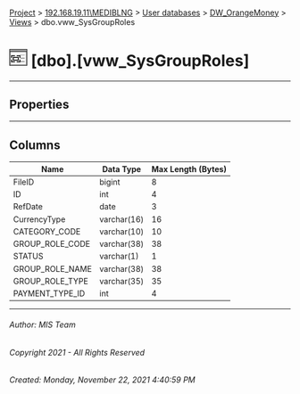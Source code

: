 #### 

[Project](../../../../index.md) > [192.168.19.11\\MEDIBLNG](../../../index.md) > [User databases](../../index.md) > [DW_OrangeMoney](../index.md) > [Views](Views.md) > dbo.vww_SysGroupRoles

# ![Views](../../../../Images/View32.png) [dbo].[vww_SysGroupRoles]

---

## <a name="#properties"></a>Properties



---

## <a name="#columns"></a>Columns

| Name | Data Type | Max Length (Bytes) |
|---|---|---|
| FileID | bigint | 8 |
| ID | int | 4 |
| RefDate | date | 3 |
| CurrencyType | varchar(16) | 16 |
| CATEGORY_CODE | varchar(10) | 10 |
| GROUP_ROLE_CODE | varchar(38) | 38 |
| STATUS | varchar(1) | 1 |
| GROUP_ROLE_NAME | varchar(38) | 38 |
| GROUP_ROLE_TYPE | varchar(35) | 35 |
| PAYMENT_TYPE_ID | int | 4 |


---

###### Author:  MIS Team

###### Copyright 2021 - All Rights Reserved

###### Created: Monday, November 22, 2021 4:40:59 PM

